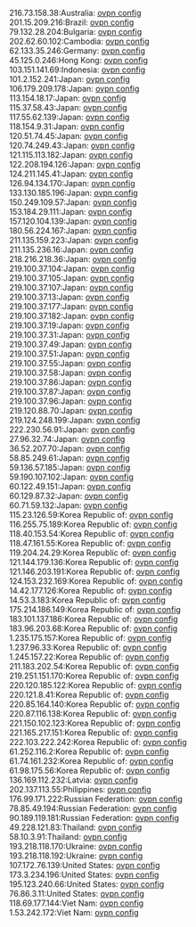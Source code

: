 216.73.158.38:Australia: [ovpn config](vpn/216_73_158_38.ovpn)  
201.15.209.216:Brazil: [ovpn config](vpn/201_15_209_216.ovpn)  
79.132.28.204:Bulgaria: [ovpn config](vpn/79_132_28_204.ovpn)  
202.62.60.102:Cambodia: [ovpn config](vpn/202_62_60_102.ovpn)  
62.133.35.246:Germany: [ovpn config](vpn/62_133_35_246.ovpn)  
45.125.0.246:Hong Kong: [ovpn config](vpn/45_125_0_246.ovpn)  
103.151.141.69:Indonesia: [ovpn config](vpn/103_151_141_69.ovpn)  
101.2.152.241:Japan: [ovpn config](vpn/101_2_152_241.ovpn)  
106.179.209.178:Japan: [ovpn config](vpn/106_179_209_178.ovpn)  
113.154.18.17:Japan: [ovpn config](vpn/113_154_18_17.ovpn)  
115.37.58.43:Japan: [ovpn config](vpn/115_37_58_43.ovpn)  
117.55.62.139:Japan: [ovpn config](vpn/117_55_62_139.ovpn)  
118.154.9.31:Japan: [ovpn config](vpn/118_154_9_31.ovpn)  
120.51.74.45:Japan: [ovpn config](vpn/120_51_74_45.ovpn)  
120.74.249.43:Japan: [ovpn config](vpn/120_74_249_43.ovpn)  
121.115.113.182:Japan: [ovpn config](vpn/121_115_113_182.ovpn)  
122.208.194.126:Japan: [ovpn config](vpn/122_208_194_126.ovpn)  
124.211.145.41:Japan: [ovpn config](vpn/124_211_145_41.ovpn)  
126.94.134.170:Japan: [ovpn config](vpn/126_94_134_170.ovpn)  
133.130.185.196:Japan: [ovpn config](vpn/133_130_185_196.ovpn)  
150.249.109.57:Japan: [ovpn config](vpn/150_249_109_57.ovpn)  
153.184.29.111:Japan: [ovpn config](vpn/153_184_29_111.ovpn)  
157.120.104.139:Japan: [ovpn config](vpn/157_120_104_139.ovpn)  
180.56.224.167:Japan: [ovpn config](vpn/180_56_224_167.ovpn)  
211.135.159.223:Japan: [ovpn config](vpn/211_135_159_223.ovpn)  
211.135.236.16:Japan: [ovpn config](vpn/211_135_236_16.ovpn)  
218.216.218.36:Japan: [ovpn config](vpn/218_216_218_36.ovpn)  
219.100.37.104:Japan: [ovpn config](vpn/219_100_37_104.ovpn)  
219.100.37.105:Japan: [ovpn config](vpn/219_100_37_105.ovpn)  
219.100.37.107:Japan: [ovpn config](vpn/219_100_37_107.ovpn)  
219.100.37.13:Japan: [ovpn config](vpn/219_100_37_13.ovpn)  
219.100.37.177:Japan: [ovpn config](vpn/219_100_37_177.ovpn)  
219.100.37.182:Japan: [ovpn config](vpn/219_100_37_182.ovpn)  
219.100.37.19:Japan: [ovpn config](vpn/219_100_37_19.ovpn)  
219.100.37.31:Japan: [ovpn config](vpn/219_100_37_31.ovpn)  
219.100.37.49:Japan: [ovpn config](vpn/219_100_37_49.ovpn)  
219.100.37.51:Japan: [ovpn config](vpn/219_100_37_51.ovpn)  
219.100.37.55:Japan: [ovpn config](vpn/219_100_37_55.ovpn)  
219.100.37.58:Japan: [ovpn config](vpn/219_100_37_58.ovpn)  
219.100.37.86:Japan: [ovpn config](vpn/219_100_37_86.ovpn)  
219.100.37.87:Japan: [ovpn config](vpn/219_100_37_87.ovpn)  
219.100.37.96:Japan: [ovpn config](vpn/219_100_37_96.ovpn)  
219.120.88.70:Japan: [ovpn config](vpn/219_120_88_70.ovpn)  
219.124.248.199:Japan: [ovpn config](vpn/219_124_248_199.ovpn)  
222.230.56.91:Japan: [ovpn config](vpn/222_230_56_91.ovpn)  
27.96.32.74:Japan: [ovpn config](vpn/27_96_32_74.ovpn)  
36.52.207.70:Japan: [ovpn config](vpn/36_52_207_70.ovpn)  
58.85.249.61:Japan: [ovpn config](vpn/58_85_249_61.ovpn)  
59.136.57.185:Japan: [ovpn config](vpn/59_136_57_185.ovpn)  
59.190.107.102:Japan: [ovpn config](vpn/59_190_107_102.ovpn)  
60.122.49.151:Japan: [ovpn config](vpn/60_122_49_151.ovpn)  
60.129.87.32:Japan: [ovpn config](vpn/60_129_87_32.ovpn)  
60.71.59.132:Japan: [ovpn config](vpn/60_71_59_132.ovpn)  
115.23.126.59:Korea Republic of: [ovpn config](vpn/115_23_126_59.ovpn)  
116.255.75.189:Korea Republic of: [ovpn config](vpn/116_255_75_189.ovpn)  
118.40.153.54:Korea Republic of: [ovpn config](vpn/118_40_153_54.ovpn)  
118.47.161.55:Korea Republic of: [ovpn config](vpn/118_47_161_55.ovpn)  
119.204.24.29:Korea Republic of: [ovpn config](vpn/119_204_24_29.ovpn)  
121.144.179.136:Korea Republic of: [ovpn config](vpn/121_144_179_136.ovpn)  
121.146.203.191:Korea Republic of: [ovpn config](vpn/121_146_203_191.ovpn)  
124.153.232.169:Korea Republic of: [ovpn config](vpn/124_153_232_169.ovpn)  
14.42.177.126:Korea Republic of: [ovpn config](vpn/14_42_177_126.ovpn)  
14.53.3.183:Korea Republic of: [ovpn config](vpn/14_53_3_183.ovpn)  
175.214.186.149:Korea Republic of: [ovpn config](vpn/175_214_186_149.ovpn)  
183.101.137.186:Korea Republic of: [ovpn config](vpn/183_101_137_186.ovpn)  
183.96.203.68:Korea Republic of: [ovpn config](vpn/183_96_203_68.ovpn)  
1.235.175.157:Korea Republic of: [ovpn config](vpn/1_235_175_157.ovpn)  
1.237.96.33:Korea Republic of: [ovpn config](vpn/1_237_96_33.ovpn)  
1.245.157.22:Korea Republic of: [ovpn config](vpn/1_245_157_22.ovpn)  
211.183.202.54:Korea Republic of: [ovpn config](vpn/211_183_202_54.ovpn)  
219.251.151.170:Korea Republic of: [ovpn config](vpn/219_251_151_170.ovpn)  
220.120.185.122:Korea Republic of: [ovpn config](vpn/220_120_185_122.ovpn)  
220.121.8.41:Korea Republic of: [ovpn config](vpn/220_121_8_41.ovpn)  
220.85.164.140:Korea Republic of: [ovpn config](vpn/220_85_164_140.ovpn)  
220.87.116.138:Korea Republic of: [ovpn config](vpn/220_87_116_138.ovpn)  
221.150.102.123:Korea Republic of: [ovpn config](vpn/221_150_102_123.ovpn)  
221.165.217.151:Korea Republic of: [ovpn config](vpn/221_165_217_151.ovpn)  
222.103.222.242:Korea Republic of: [ovpn config](vpn/222_103_222_242.ovpn)  
61.252.116.2:Korea Republic of: [ovpn config](vpn/61_252_116_2.ovpn)  
61.74.161.232:Korea Republic of: [ovpn config](vpn/61_74_161_232.ovpn)  
61.98.175.56:Korea Republic of: [ovpn config](vpn/61_98_175_56.ovpn)  
136.169.112.232:Latvia: [ovpn config](vpn/136_169_112_232.ovpn)  
202.137.113.55:Philippines: [ovpn config](vpn/202_137_113_55.ovpn)  
176.99.171.222:Russian Federation: [ovpn config](vpn/176_99_171_222.ovpn)  
78.85.49.194:Russian Federation: [ovpn config](vpn/78_85_49_194.ovpn)  
90.189.119.181:Russian Federation: [ovpn config](vpn/90_189_119_181.ovpn)  
49.228.121.83:Thailand: [ovpn config](vpn/49_228_121_83.ovpn)  
58.10.3.91:Thailand: [ovpn config](vpn/58_10_3_91.ovpn)  
193.218.118.170:Ukraine: [ovpn config](vpn/193_218_118_170.ovpn)  
193.218.118.192:Ukraine: [ovpn config](vpn/193_218_118_192.ovpn)  
107.172.76.139:United States: [ovpn config](vpn/107_172_76_139.ovpn)  
173.3.234.196:United States: [ovpn config](vpn/173_3_234_196.ovpn)  
195.123.240.66:United States: [ovpn config](vpn/195_123_240_66.ovpn)  
76.86.3.11:United States: [ovpn config](vpn/76_86_3_11.ovpn)  
118.69.177.144:Viet Nam: [ovpn config](vpn/118_69_177_144.ovpn)  
1.53.242.172:Viet Nam: [ovpn config](vpn/1_53_242_172.ovpn)  
